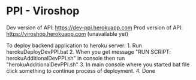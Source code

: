 # PPI - Viroshop

Dev version of API: https://dev-ppi.herokuapp.com
Prod version of API: https://viroshop.herokuapp.com (unavailable yet)

To deploy backend application to heroku server:
	1. Run herokuDeployDevPPI.bat
	2. When you get message "RUN SCRIPT: herokuAdditionalDevPPI.sh" in console 	then run "herokuAdditionalDevPPI.sh"
	3. In main console where you started bat file click something to continue 	process of deployment.
	4. Done